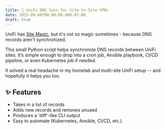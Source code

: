 ```yaml
---
title: 📡 UniFi DNS Sync for Site-to-Site VPNs
date: 2025-09-08T00:00:00.000-07:00
draft: true
---
```

UniFi has [Site Magic](https://help.ui.com/hc/en-us/articles/16750417515159-UniFi-Gateway-Setting-Up-SD-WAN-with-UniFi-Site-Magic), but it's not so magic sometimes - because DNS records aren't synchronized.

This small Python script helps synchronize DNS records between UniFi sites. It’s simple enough to drop into a cron job, Ansible playbook, CI/CD pipeline, or even Kubernetes job if needed.

It solved a real headache in my homelab and multi-site UniFi setup -- and hopefully it helps you too.

## ✨ Features
- Takes in a list of records
- Adds new records and removes unused 
- Produces a 'diff'-like CLI output
- Easy to automate (Kubernetes, Ansible, CI/CD, etc.)
